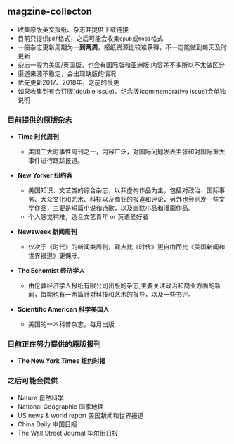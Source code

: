 ## magzine-collecton

- 收集原版英文报纸、杂志并提供下载链接
- 目前只提供`pdf`格式，之后可能会收集`epub`或`mobi`格式
- 一般杂志更新周期为**一到两周**，报纸资源比较难获得，不一定能做到每天及时更新
- 杂志一般为美国/英国版，也会有国际版和亚洲版,内容差不多所以不太做区分
- 渠道来源不稳定，会出现缺版的情况
- 优先更新2017、2018年，之前的慢更
- 如果收集到有合订版(double issue)、纪念版(commemorative issue)会单独说明

### 目前提供的原版杂志

- **Time 时代周刊**
  - 美国三大时事性周刊之一，内容广泛，对国际问题发表主张和对国际重大事件进行跟踪报道。
  
- **New Yorker 纽约客**
  - 美国知识、文艺类的综合杂志，以非虚构作品为主，包括对政治、国际事务、大众文化和艺术、科技以及商业的报道和评论，另外也会刊发一些文学作品，主要是短篇小说和诗歌，以及幽默小品和漫画作品。
  - 个人感觉稍难，适合文艺青年 or 英语爱好者
  
- **Newsweek 新闻周刊**
  - 仅次于《时代》的新闻类周刊，观点比《时代》更自由而比《美国新闻和世界报道》更保守。
  
- **The Ecnomist 经济学人**
  - 由伦敦经济学人报纸有限公司出版的杂志,主要关注政治和商业方面的新闻，每期也有一两篇针对科技和艺术的报导，以及一些书评。

- **Scientific American 科学美国人**
  - 美国的一本科普杂志，每月出版
  
### 目前正在努力提供的原版报刊

- **The New York Times 纽约时报**

### 之后可能会提供

- Nature 自然科学
- National Geographic 国家地理
- US news & world report 美国新闻和世界报道
- China Daily 中国日报
- The Wall Street Journal 华尔街日报
